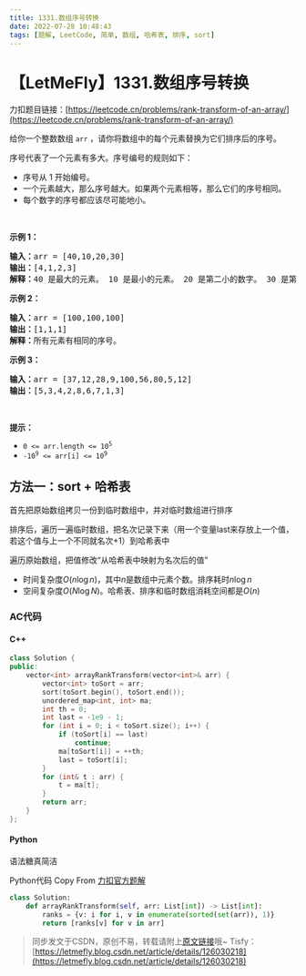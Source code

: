 ```yaml
---
title: 1331.数组序号转换
date: 2022-07-28 10:48:43
tags: [题解, LeetCode, 简单, 数组, 哈希表, 排序, sort]
---
```


# 【LetMeFly】1331.数组序号转换

力扣题目链接：[https://leetcode.cn/problems/rank-transform-of-an-array/](https://leetcode.cn/problems/rank-transform-of-an-array/)

<p>给你一个整数数组&nbsp;<code>arr</code> ，请你将数组中的每个元素替换为它们排序后的序号。</p>

<p>序号代表了一个元素有多大。序号编号的规则如下：</p>

<ul>
	<li>序号从 1 开始编号。</li>
	<li>一个元素越大，那么序号越大。如果两个元素相等，那么它们的序号相同。</li>
	<li>每个数字的序号都应该尽可能地小。</li>
</ul>

<p>&nbsp;</p>

<p><strong>示例 1：</strong></p>

<pre><strong>输入：</strong>arr = [40,10,20,30]
<strong>输出：</strong>[4,1,2,3]
<strong>解释：</strong>40 是最大的元素。 10 是最小的元素。 20 是第二小的数字。 30 是第三小的数字。</pre>

<p><strong>示例 2：</strong></p>

<pre><strong>输入：</strong>arr = [100,100,100]
<strong>输出：</strong>[1,1,1]
<strong>解释：</strong>所有元素有相同的序号。
</pre>

<p><strong>示例 3：</strong></p>

<pre><strong>输入：</strong>arr = [37,12,28,9,100,56,80,5,12]
<strong>输出：</strong>[5,3,4,2,8,6,7,1,3]
</pre>

<p>&nbsp;</p>

<p><strong>提示：</strong></p>

<ul>
	<li><code>0 &lt;= arr.length &lt;= 10<sup>5</sup></code></li>
	<li><code>-10<sup>9</sup>&nbsp;&lt;= arr[i] &lt;= 10<sup>9</sup></code></li>
</ul>


    
## 方法一：sort + 哈希表

首先把原始数组拷贝一份到临时数组中，并对临时数组进行排序

排序后，遍历一遍临时数组，把名次记录下来（用一个变量last来存放上一个值，若这个值与上一个不同就名次+1）到哈希表中

遍历原始数组，把值修改“从哈希表中映射为名次后的值”

+ 时间复杂度$O(n\log n)$，其中$n$是数组中元素个数。排序耗时$n\log n$
+ 空间复杂度$O(N\log N)$。哈希表、排序和临时数组消耗空间都是$O(n)$

### AC代码

#### C++

```cpp
class Solution {
public:
    vector<int> arrayRankTransform(vector<int>& arr) {
        vector<int> toSort = arr;
        sort(toSort.begin(), toSort.end());
        unordered_map<int, int> ma;
        int th = 0;
        int last = -1e9 - 1;
        for (int i = 0; i < toSort.size(); i++) {
            if (toSort[i] == last)
                continue;
            ma[toSort[i]] = ++th;
            last = toSort[i];
        }
        for (int& t : arr) {
            t = ma[t];
        }
        return arr;
    }
};
```

#### Python

语法糖真简洁

Python代码 Copy From [力扣官方题解](https://leetcode.cn/problems/rank-transform-of-an-array/solution/shu-zu-xu-hao-zhuan-huan-by-leetcode-sol-8zlu/)

```python
class Solution:
    def arrayRankTransform(self, arr: List[int]) -> List[int]:
        ranks = {v: i for i, v in enumerate(sorted(set(arr)), 1)}
        return [ranks[v] for v in arr]
```

> 同步发文于CSDN，原创不易，转载请附上[原文链接](https://blog.letmefly.xyz/2022/07/28/LeetCode%201331.%E6%95%B0%E7%BB%84%E5%BA%8F%E5%8F%B7%E8%BD%AC%E6%8D%A2/)哦~
> Tisfy：[https://letmefly.blog.csdn.net/article/details/126030218](https://letmefly.blog.csdn.net/article/details/126030218)
